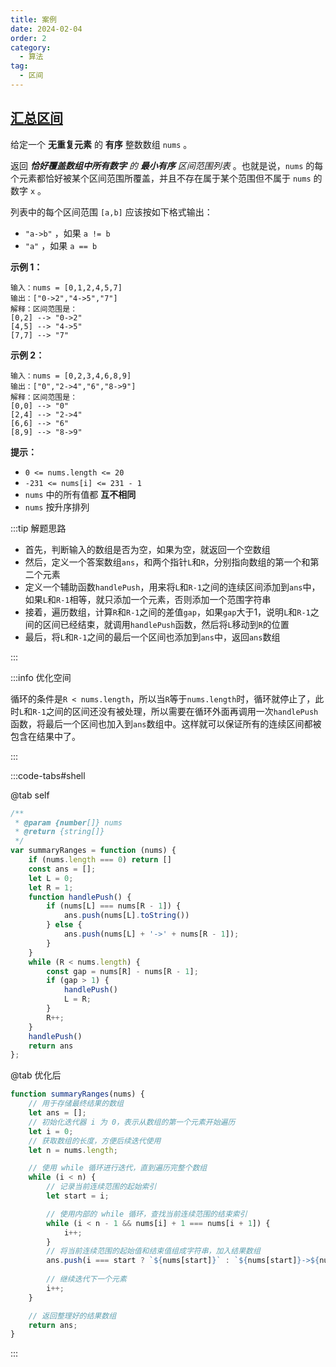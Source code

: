 ```yaml
---
title: 案例
date: 2024-02-04
order: 2
category:
  - 算法
tag:
  - 区间
---
```


## [汇总区间](https://leetcode.cn/problems/summary-ranges/)

给定一个  **无重复元素** 的 **有序** 整数数组 `nums` 。

返回 ***恰好覆盖数组中所有数字** 的 **最小有序** 区间范围列表* 。也就是说，`nums` 的每个元素都恰好被某个区间范围所覆盖，并且不存在属于某个范围但不属于 `nums` 的数字 `x` 。

列表中的每个区间范围 `[a,b]` 应该按如下格式输出：

- `"a->b"` ，如果 `a != b`
- `"a"` ，如果 `a == b`

**示例 1：**

```
输入：nums = [0,1,2,4,5,7]
输出：["0->2","4->5","7"]
解释：区间范围是：
[0,2] --> "0->2"
[4,5] --> "4->5"
[7,7] --> "7"
```

**示例 2：**

```
输入：nums = [0,2,3,4,6,8,9]
输出：["0","2->4","6","8->9"]
解释：区间范围是：
[0,0] --> "0"
[2,4] --> "2->4"
[6,6] --> "6"
[8,9] --> "8->9"
```

**提示：**

- `0 <= nums.length <= 20`
- `-231 <= nums[i] <= 231 - 1`
- `nums` 中的所有值都 **互不相同**
- `nums` 按升序排列

:::tip 解题思路

- 首先，判断输入的数组是否为空，如果为空，就返回一个空数组
- 然后，定义一个答案数组`ans`，和两个指针`L`和`R`，分别指向数组的第一个和第二个元素
- 定义一个辅助函数`handlePush`，用来将`L`和`R-1`之间的连续区间添加到`ans`中，如果`L`和`R-1`相等，就只添加一个元素，否则添加一个范围字符串
- 接着，遍历数组，计算`R`和`R-1`之间的差值`gap`，如果`gap`大于1，说明`L`和`R-1`之间的区间已经结束，就调用`handlePush`函数，然后将`L`移动到`R`的位置
- 最后，将`L`和`R-1`之间的最后一个区间也添加到`ans`中，返回`ans`数组

:::

:::info 优化空间

循环的条件是`R < nums.length`，所以当`R`等于`nums.length`时，循环就停止了，此时`L`和`R-1`之间的区间还没有被处理，所以需要在循环外面再调用一次`handlePush`函数，将最后一个区间也加入到`ans`数组中。这样就可以保证所有的连续区间都被包含在结果中了。

:::

:::code-tabs#shell

@tab self

```js
/**
 * @param {number[]} nums
 * @return {string[]}
 */
var summaryRanges = function (nums) {
    if (nums.length === 0) return []
    const ans = [];
    let L = 0;
    let R = 1;
    function handlePush() {
        if (nums[L] === nums[R - 1]) {
            ans.push(nums[L].toString())
        } else {
            ans.push(nums[L] + '->' + nums[R - 1]);
        }
    }
    while (R < nums.length) {
        const gap = nums[R] - nums[R - 1];
        if (gap > 1) {
            handlePush()
            L = R;
        }
        R++;
    }
    handlePush()
    return ans
};
```

@tab 优化后

```js
function summaryRanges(nums) {
    // 用于存储最终结果的数组
    let ans = [];
    // 初始化迭代器 i 为 0，表示从数组的第一个元素开始遍历
    let i = 0;
    // 获取数组的长度，方便后续迭代使用
    let n = nums.length;

    // 使用 while 循环进行迭代，直到遍历完整个数组
    while (i < n) {
        // 记录当前连续范围的起始索引
        let start = i;

        // 使用内部的 while 循环，查找当前连续范围的结束索引
        while (i < n - 1 && nums[i] + 1 === nums[i + 1]) {
            i++;
        }
        // 将当前连续范围的起始值和结束值组成字符串，加入结果数组
        ans.push(i === start ? `${nums[start]}` : `${nums[start]}->${nums[i]}`);
        
        // 继续迭代下一个元素
        i++;
    }

    // 返回整理好的结果数组
    return ans;
}
```

:::